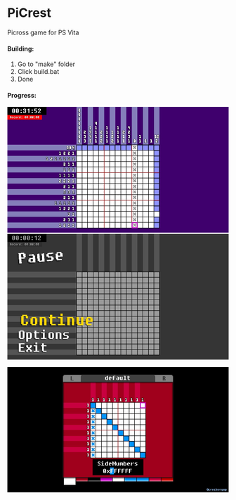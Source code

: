 # PiCrest
Picross game for PS Vita
#### Building:
1. Go to "make" folder
2. Click build.bat
3. Done
#### Progress:
![](screenshots/game_screenshot.jpg)<br>
![](screenshots/pause_screenshot.jpg)<br>

![](screenshots/theme_screenshot.jpg)
